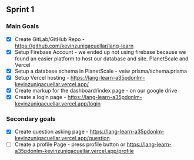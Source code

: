 ## Sprint 1

### Main Goals

- [x] Create GitLab/GitHub Repo - https://github.com/kevinzunigacuellar/lang-learn
- [x] Setup Firebase Account - we ended up not using firebase because we found an easier platform to host our database and site. PlanetScale and Vercel
- [x] Setup a database schema in PlanetScale - veiw prisma/schema.prisma
- [x] Setup Vercel hosting - https://lang-learn-a35pdonlm-kevinzunigacuellar.vercel.app/
- [x] Create markup for the dashboard/index page - on our google drive
- [x] Create a login page - https://lang-learn-a35pdonlm-kevinzunigacuellar.vercel.app/login

### Secondary goals

- [x] Create question asking page - https://lang-learn-a35pdonlm-kevinzunigacuellar.vercel.app/question
- [ ] Create a profile Page - press profile button or https://lang-learn-a35pdonlm-kevinzunigacuellar.vercel.app/profile
